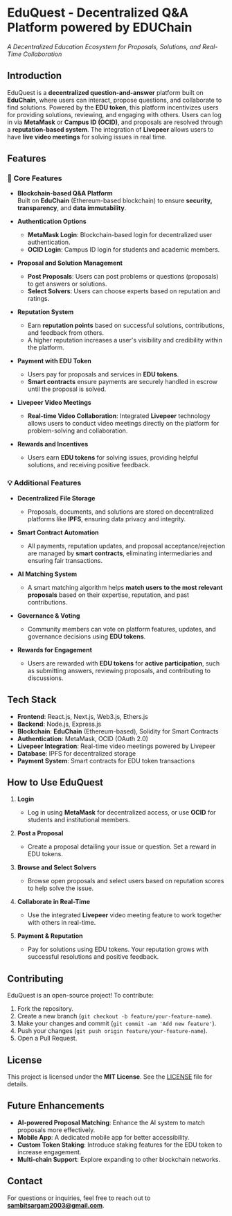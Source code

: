 # **EduQuest - Decentralized Q&A Platform powered by EDUChain**

*A Decentralized Education Ecosystem for Proposals, Solutions, and Real-Time Collaboration*

## **Introduction**
EduQuest is a **decentralized question-and-answer** platform built on **EduChain**, where users can interact, propose questions, and collaborate to find solutions. Powered by the **EDU token**, this platform incentivizes users for providing solutions, reviewing, and engaging with others. Users can log in via **MetaMask** or **Campus ID (OCID)**, and proposals are resolved through a **reputation-based system**. The integration of **Livepeer** allows users to have **live video meetings** for solving issues in real time.


## **Features**

### 🚀 **Core Features**
- **Blockchain-based Q&A Platform**  
  Built on **EduChain** (Ethereum-based blockchain) to ensure **security, transparency**, and **data immutability**.
  
- **Authentication Options**  
  - **MetaMask Login**: Blockchain-based login for decentralized user authentication.
  - **OCID Login**: Campus ID login for students and academic members.
  
- **Proposal and Solution Management**  
  - **Post Proposals**: Users can post problems or questions (proposals) to get answers or solutions.
  - **Select Solvers**: Users can choose experts based on reputation and ratings.
  
- **Reputation System**  
  - Earn **reputation points** based on successful solutions, contributions, and feedback from others.
  - A higher reputation increases a user's visibility and credibility within the platform.
  
- **Payment with EDU Token**  
  - Users pay for proposals and services in **EDU tokens**.
  - **Smart contracts** ensure payments are securely handled in escrow until the proposal is solved.

- **Livepeer Video Meetings**  
  - **Real-time Video Collaboration**: Integrated **Livepeer** technology allows users to conduct video meetings directly on the platform for problem-solving and collaboration.

- **Rewards and Incentives**  
  - Users earn **EDU tokens** for solving issues, providing helpful solutions, and receiving positive feedback.


### 💡 **Additional Features**

- **Decentralized File Storage**  
  - Proposals, documents, and solutions are stored on decentralized platforms like **IPFS**, ensuring data privacy and integrity.
  
- **Smart Contract Automation**  
  - All payments, reputation updates, and proposal acceptance/rejection are managed by **smart contracts**, eliminating intermediaries and ensuring fair transactions.

- **AI Matching System**  
  - A smart matching algorithm helps **match users to the most relevant proposals** based on their expertise, reputation, and past contributions.

- **Governance & Voting**  
  - Community members can vote on platform features, updates, and governance decisions using **EDU tokens**.

- **Rewards for Engagement**  
  - Users are rewarded with **EDU tokens** for **active participation**, such as submitting answers, reviewing proposals, and contributing to discussions.

## **Tech Stack**
- **Frontend**: React.js, Next.js, Web3.js, Ethers.js
- **Backend**: Node.js, Express.js
- **Blockchain**: **EduChain** (Ethereum-based), Solidity for Smart Contracts
- **Authentication**: MetaMask, OCID (OAuth 2.0)
- **Livepeer Integration**: Real-time video meetings powered by Livepeer
- **Database**: IPFS for decentralized storage
- **Payment System**: Smart contracts for EDU token transactions


## **How to Use EduQuest**

1. **Login**  
   - Log in using **MetaMask** for decentralized access, or use **OCID** for students and institutional members.

2. **Post a Proposal**  
   - Create a proposal detailing your issue or question. Set a reward in EDU tokens.

3. **Browse and Select Solvers**  
   - Browse open proposals and select users based on reputation scores to help solve the issue.

4. **Collaborate in Real-Time**  
   - Use the integrated **Livepeer** video meeting feature to work together with others in real-time.

5. **Payment & Reputation**  
   - Pay for solutions using EDU tokens. Your reputation grows with successful resolutions and positive feedback.


## **Contributing**

EduQuest is an open-source project! To contribute:

1. Fork the repository.
2. Create a new branch (`git checkout -b feature/your-feature-name`).
3. Make your changes and commit (`git commit -am 'Add new feature'`).
4. Push your changes (`git push origin feature/your-feature-name`).
5. Open a Pull Request.


## **License**

This project is licensed under the **MIT License**. See the [LICENSE](LICENSE) file for details.


## **Future Enhancements**
- **AI-powered Proposal Matching**: Enhance the AI system to match proposals more effectively.
- **Mobile App**: A dedicated mobile app for better accessibility.
- **Custom Token Staking**: Introduce staking features for the EDU token to increase engagement.
- **Multi-chain Support**: Explore expanding to other blockchain networks.


## **Contact**

For questions or inquiries, feel free to reach out to **sambitsargam2003@gmail.com**.

